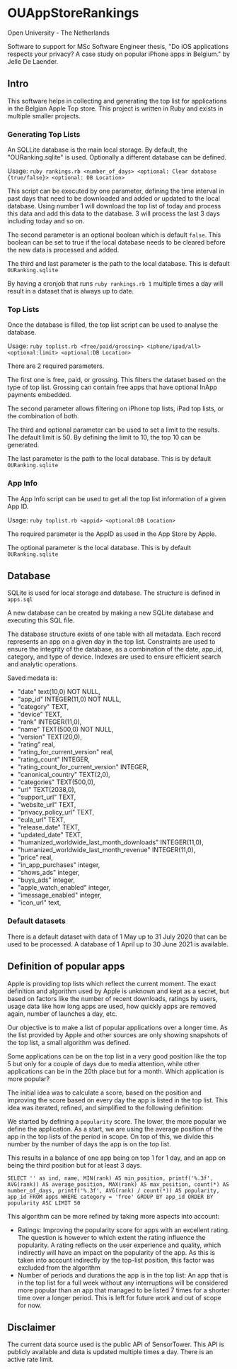 # OUAppStoreRankings

Open University - The Netherlands

Software to support for MSc Software Engineer thesis, "Do iOS applications respects your privacy? A case study on popular iPhone apps in Belgium." by Jelle De Laender.

## Intro

This software helps in collecting and generating the top list for applications in the Belgian Apple Top store.
This project is written in Ruby and exists in multiple smaller projects.

### Generating Top Lists

An SQLLite database is the main local storage. By default, the "OURanking.sqlite" is used. Optionally a different database can be defined.

Usage:
`ruby rankings.rb <number_of_days> <optional: Clear database {true/false}> <optional: DB Location>`

This script can be executed by one parameter, defining the time interval in past days that need to be downloaded and added or updated to the local database. Using number 1 will download the top list of today and process this data and add this data to the database. 3 will process the last 3 days including today and so on.

The second parameter is an optional boolean which is default `false`. This boolean can be set to true if the local database needs to be cleared before the new data is processed and added.

The third and last parameter is the path to the local database. This is default `OURanking.sqlite`

By having a cronjob that runs `ruby rankings.rb 1` multiple times a day will result in a dataset that is always up to date.

### Top Lists

Once the database is filled, the top list script can be used to analyse the database.

Usage:
`ruby toplist.rb <free/paid/grossing> <iphone/ipad/all> <optional:limit> <optional:DB Location>`

There are 2 required parameters.

The first one is free, paid, or grossing. This filters the dataset based on the type of top list.
Grossing can contain free apps that have optional InApp payments embedded.

The second parameter allows filtering on iPhone top lists, iPad top lists, or the combination of both.

The third and optional parameter can be used to set a limit to the results. The default limit is 50. By defining the limit to 10, the top 10 can be generated.

The last parameter is the path to the local database. This is by default `OURanking.sqlite` 

### App Info

The App Info script can be used to get all the top list information of a given App ID.

Usage:
`ruby toplist.rb <appid> <optional:DB Location>`

The required parameter is the AppID as used in the App Store by Apple.

The optional parameter is the local database. This is by default `OURanking.sqlite` 

## Database

SQLite is used for local storage and database. The structure is defined in `apps.sql` 

A new database can be created by making a new SQLite database and executing this SQL file.

The database structure exists of one table with all metadata. Each record represents an app on a given day in the top list.
Constraints are used to ensure the integrity of the database, as a combination of the date, app_id, category, and type of device.
Indexes are used to ensure efficient search and analytic operations.

Saved medata is:

- "date" text(10,0) NOT NULL,
- "app_id" INTEGER(11,0) NOT NULL,
- "category" TEXT,
- "device" TEXT,
- "rank" INTEGER(11,0),
- "name" TEXT(500,0) NOT NULL,
- "version" TEXT(20,0),
- "rating" real,
- "rating_for_current_version" real,
- "rating_count" INTEGER,
- "rating_count_for_current_version" INTEGER,
- "canonical_country" TEXT(2,0),
- "categories" TEXT(500,0),
- "url" TEXT(2038,0),
- "support_url" TEXT,
- "website_url" TEXT,
- "privacy_policy_url" TEXT,
- "eula_url" TEXT,
- "release_date" TEXT,
- "updated_date" TEXT,
- "humanized_worldwide_last_month_downloads" INTEGER(11,0),
- "humanized_worldwide_last_month_revenue" INTEGER(11,0),
- "price" real,
- "in_app_purchases" integer,
- "shows_ads" integer,
- "buys_ads" integer,
- "apple_watch_enabled" integer,
- "imessage_enabled" integer,
- "icon_url" text,

### Default datasets

There is a default dataset with data of 1 May up to 31 July 2020 that can be used to be processed.
A database of 1 April up to 30 June 2021 is available.

## Definition of popular apps

Apple is providing top lists which reflect the current moment. The exact definition and algorithm used by Apple is unknown and kept as a secret, but based on factors like the number of recent downloads, ratings by users, usage data like how long apps are used, how quickly apps are removed again, number of launches a day, etc.

Our objective is to make a list of popular applications over a longer time. As the list provided by Apple and other sources are only showing snapshots of the top list, a small algorithm was defined.

Some applications can be on the top list in a very good position like the top 5 but only for a couple of days due to media attention, while other applications can be in the 20th place but for a month. Which application is more popular?

The initial idea was to calculate a score, based on the position and improving the score based on every day the app is listed in the top list. This idea was iterated, refined, and simplified to the following definition:

We started by defining a `popularity` score. The lower, the more popular we define the application. As a start, we are using the average position of the app in the top lists of the period in scope. On top of this, we divide this number by the number of days the app is on the top list.

This results in a balance of one app being on top 1 for 1 day, and an app on being the third position but for at least 3 days.

`SELECT '' as ind, name, MIN(rank) AS min_position, printf('%.3f', AVG(rank)) AS average_position, MAX(rank) AS max_position, count(*) AS number_of_days, printf('%.3f', AVG(rank) / count(*)) AS popularity, app_id FROM apps WHERE category = 'free' GROUP BY app_id ORDER BY popularity ASC LIMIT 50`

This algorithm can be more refined by taking more aspects into account:
- Ratings: Improving the popularity score for apps with an excellent rating. The question is however to which extent the rating influence the popularity. A rating reflects on the user experience and quality, which indirectly will have an impact on the popularity of the app. As this is taken into account indirectly by the top-list position, this factor was excluded from the algorithm
- Number of periods and durations the app is in the top list: An app that is in the top list for a full week without any interruptions will be considered more popular than an app that managed to be listed 7 times for a shorter time over a longer period. This is left for future work and out of scope for now.

## Disclaimer

The current data source used is the public API of SensorTower. This API is publicly available and data is updated multiple times a day.
There is an active rate limit.
